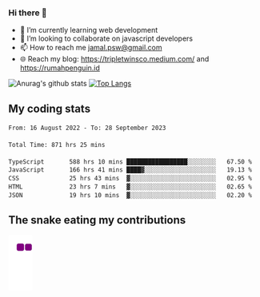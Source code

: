 ### Hi there 👋

<!--
**padepokanpenguin/padepokanpenguin** is a ✨ _special_ ✨ repository because its `README.md` (this file) appears on your GitHub profile.
-->

- 🌱 I’m currently learning  web development
- 👯 I’m looking to collaborate on javascript developers
- 📫 How to reach me jamal.psw@gmail.com
- 🌐 Reach my blog:
   https://tripletwinsco.medium.com/ and
   https://rumahpenguin.id

![Anurag's github stats](https://github-readme-stats.vercel.app/api?username=padepokanpenguin&count_private=true&disable_animations=false&show_icons=true&theme=default)
[![Top Langs](https://github-readme-stats.vercel.app/api/top-langs/?username=padepokanpenguin&theme=default&layout=compact)](https://github.com/padepokanpenguin)

## My coding stats

<!--START_SECTION:waka-->

```txt
From: 16 August 2022 - To: 28 September 2023

Total Time: 871 hrs 25 mins

TypeScript       588 hrs 10 mins █████████████████░░░░░░░░   67.50 %
JavaScript       166 hrs 41 mins ████▓░░░░░░░░░░░░░░░░░░░░   19.13 %
CSS              25 hrs 43 mins  ▓░░░░░░░░░░░░░░░░░░░░░░░░   02.95 %
HTML             23 hrs 7 mins   ▓░░░░░░░░░░░░░░░░░░░░░░░░   02.65 %
JSON             19 hrs 10 mins  ▓░░░░░░░░░░░░░░░░░░░░░░░░   02.20 %
```

<!--END_SECTION:waka-->


## The snake eating my contributions
![snake gif](https://github.com/padepokanpenguin/padepokanpenguin/blob/output/github-contribution-grid-snake.gif)

